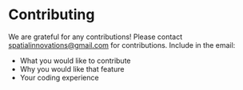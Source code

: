 # Contributing

We are grateful for any contributions!
Please contact spatialinnovations@gmail.com for contributions.
Include in the email:

* What you would like to contribute
* Why you would like that feature
* Your coding experience
